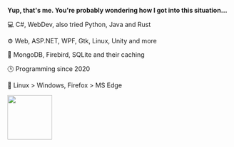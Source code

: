 **Yup, that's me. You're probably wondering how I got into this situation…**

💻 C#, WebDev, also tried Python, Java and Rust

⚙️ Web, ASP.NET, WPF, Gtk, Linux, Unity and more

💾 MongoDB, Firebird, SQLite and their caching

🕒 Programming since 2020

💖 Linux > Windows, Firefox > MS Edge

<a href="https://www.credly.com/badges/68b2232e-6eef-4533-971c-dfee4c6f08f6/public_url">
 <img src="https://images.credly.com/size/330x330/images/70d71df5-f3dc-4380-9b9d-f22513a70417/CCNAITN__1_.png" height=100 />
</a>
